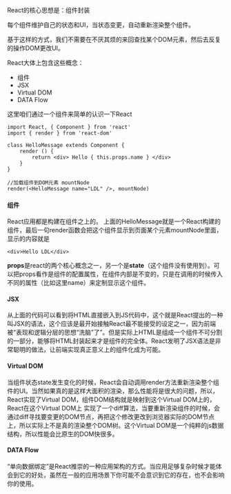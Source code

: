 React的核心思想是：组件封装

每个组件维护自己的状态和UI，当状态变更，自动重新渲染整个组件。

基于这样的方式，我们不需要在不厌其烦的来回查找某个DOM元素，然后去反复的操作DOM更改UI。

React大体上包含这些概念：

- 组件
- JSX
- Virtual DOM
- DATA Flow

这里咱们通过一个组件来简单的认识一下React


```
import React, { Component } from 'react'
import { render } from 'react-dom'

class HelloMessage extends Component {
    render () {
        return <div> Hello { this.props.name } </div>
    }
}

//加载组件到DOM元素 mountNode
render(<HelloMessage name="LDL" />, mountNode)
```
#### 组件
React应用都是构建在组件之上的。
上面的HelloMessage就是一个React构建的组件，最后一句render函数会把这个组件显示到页面某个元素mountNode里面，显示的内容就是

```
<div>Hello LDL</div>
```
**props**是react的两个核心概念之一，另一个是**state**（这个组件没有使用到）。可以把props看作是组件的配置属性，在组件内部是不变的，只是在调用的时候传入不同的属性（比如这里name）来定制显示这个组件。

#### JSX
从上面的代码可以看到将HTML直接嵌入到JS代码中，这个就是React提出的一种叫JSX的语法，这个应该是最开始接触React最不能接受的设定之一，因为前端被“表现和逻辑分层的思想“洗脑”了”。但是实际上HTML是组成一个组件不可分割的一部分，能够将HTML封装起来才是组件的完全体。React发明了JSX语法是非常聪明的做法，让前端实现真正意义上的组件化成为可能。

#### Virtual DOM
当组件状态state发生变化的时候，React会自动调用render方法重新渲染整个组件的UI。当然如果真的是这样大面积的渲染，那么性能将是很大的问题，所以，React实现了Virtual DOM，组件DOM结构就是映射到这个Virtual DOM上的，React在这个Virtual DOM上
实现了一个diff算法，当要重新渲染组件的时候，会通过diff寻找要变更的DOM节点，再把这个修改更改到浏览器实际的DOM节点上，所以实际上不是真的渲染整个DOM树。这个Virtual DOM是一个纯粹的js数据结构，所以性能会比原生的DOM快很多。

#### DATA Flow
“单向数据绑定”是React推崇的一种应用架构的方式。当应用足够复杂时候才能体会到它的好处，虽然在一般的应用场景下你可能不会意识到它的存在，也不会影响你的使用。